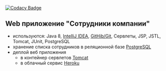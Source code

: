 [![Codacy Badge](https://api.codacy.com/project/badge/Grade/3b83b4a06246473f92be693e02d1a103)](https://www.codacy.com/app/AlexeyKorban/employees?utm_source=github.com&amp;utm_medium=referral&amp;utm_content=AlexeyKorban/employees&amp;utm_campaign=Badge_Grade)
## Web приложение "Сотрудники компании"
- используются: Java 8, <a href="https://zeroturnaround.com/rebellabs/java-tools-and-technologies-landscape-2016-trends/#java-ides-adoption">IntelliJ IDEA</a>,
    <a href="https://zeroturnaround.com/rebellabs/java-tools-and-technologies-landscape-2016-trends/#java-vcs-adoption">GitHib/Git</a>, Сервлеты, JSP, JSTL, Tomcat, JUnit, PostgreSQL
- хранение списка сотрудников в реляционной базе <a href="https://ru.wikipedia.org/wiki/PostgreSQL">PostgreSQL</a>
- деплой веб приложения
  - в контейнер сервлетов <a href="http://tomcat.apache.org/">Tomcat</a>
  - в облачный сервис <a href="https://www.heroku.com/">Heroku</a>